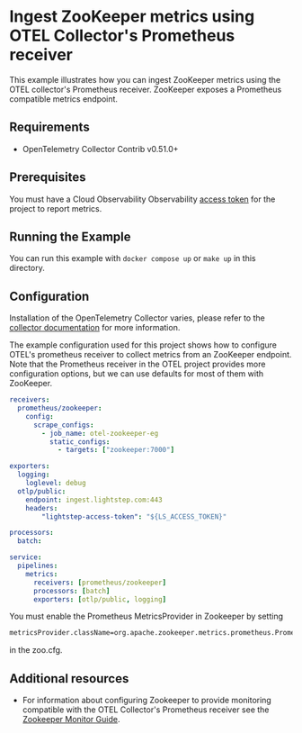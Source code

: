 # Ingest ZooKeeper metrics using OTEL Collector's Prometheus receiver

This example illustrates how you can ingest ZooKeeper metrics using the OTEL collector's Prometheus receiver. ZooKeeper exposes a Prometheus compatible metrics endpoint.

## Requirements

* OpenTelemetry Collector Contrib v0.51.0+

## Prerequisites

You must have a Cloud Observability Observability [access token](/docs/create-and-manage-access-tokens) for the project to report metrics.

## Running the Example

You can run this example with `docker compose up` or `make up` in this directory.

## Configuration

Installation of the OpenTelemetry Collector varies, please refer to the [collector documentation](https://opentelemetry.io/docs/collector/) for more information.

The example configuration used for this project shows how to configure OTEL's prometheus receiver to collect metrics from an ZooKeeper endpoint. Note that the Prometheus receiver in the OTEL project provides more configuration options, but we can use defaults for most of them with ZooKeeper.

``` yaml
receivers:
  prometheus/zookeeper:
    config:
      scrape_configs:
        - job_name: otel-zookeeper-eg
          static_configs:
            - targets: ["zookeeper:7000"]

exporters:
  logging:
    loglevel: debug
  otlp/public:
    endpoint: ingest.lightstep.com:443
    headers:
        "lightstep-access-token": "${LS_ACCESS_TOKEN}"

processors:
  batch:

service:
  pipelines:
    metrics:
      receivers: [prometheus/zookeeper]
      processors: [batch]
      exporters: [otlp/public, logging]

```

You must enable the Prometheus MetricsProvider in Zookeeper by setting 
```bash
metricsProvider.className=org.apache.zookeeper.metrics.prometheus.PrometheusMetricsProvider
```
in the zoo.cfg.

## Additional resources

* For information about configuring Zookeeper to provide monitoring compatible with the OTEL Collector's Prometheus receiver see the [Zookeeper Monitor Guide](https://zookeeper.apache.org/doc/r3.7.0/zookeeperMonitor.html#Prometheus).
